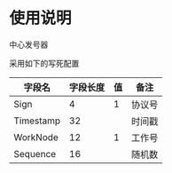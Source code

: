 ﻿# 使用说明

中心发号器

采用如下的写死配置

字段名 | 字段长度 |值 | 备注
---|---| ---|---
Sign|4 |1| 协议号
Timestamp | 32 |  | 时间戳
WorkNode | 12 | 1 |工作号
Sequence | 16|  |随机数



